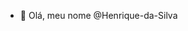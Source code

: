 - 👋 Olá, meu nome @Henrique-da-Silva



<!---
Henrique-da-Silva/Henrique-da-Silva is a ✨ special ✨ repository because its `README.md` (this file) appears on your GitHub profile.
You can click the Preview link to take a look at your changes.
--->
